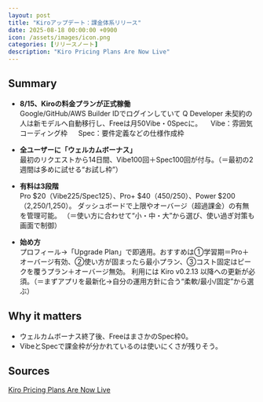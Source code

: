 ```yaml
---
layout: post
title: "Kiroアップデート：課金体系リリース"
date: 2025-08-18 00:00:00 +0900
icon: /assets/images/icon.png
categories: [リリースノート]
description: "Kiro Pricing Plans Are Now Live"
---
```


## Summary

- **8/15、Kiroの料金プランが正式稼働**  
  Google/GitHub/AWS Builder IDでログインしていて Q Developer 未契約の人は新モデルへ自動移行し、Freeは月50Vibe・0Specに。
  　Vibe：雰囲気コーディング枠
　  Spec：要件定義などの仕様作成枠

- **全ユーザーに「ウェルカムボーナス」**  
  最初のリクエストから14日間、Vibe100回＋Spec100回が付与。（＝最初の2週間は多めに試せる“お試し枠”）

- **有料は3段階**  
  Pro $20（Vibe225/Spec125）、Pro+ $40（450/250）、Power $200（2,250/1,250）。
  ダッシュボードで上限やオーバージ（超過課金）の有無を管理可能。
  （＝使い方に合わせて“小・中・大”から選び、使い過ぎ対策も画面で制御）

- **始め方**  
  プロフィール→「Upgrade Plan」で即適用。おすすめは①学習期＝Pro＋オーバージ有効、②使い方が固まったら最小プラン、③コスト固定はピークを覆うプラン＋オーバージ無効。
  利用には Kiro v0.2.13 以降への更新が必須。（＝まずアプリを最新化→自分の運用方針に合う“柔軟/最小/固定”から選ぶ）

## Why it matters

- ウェルカムボーナス終了後、FreeはまさかのSpec枠0。  
- VibeとSpecで課金枠が分かれているのは使いにくさが残りそう。  

## Sources

[Kiro Pricing Plans Are Now Live](https://kiro.dev/blog/pricing-plans-are-live/)
